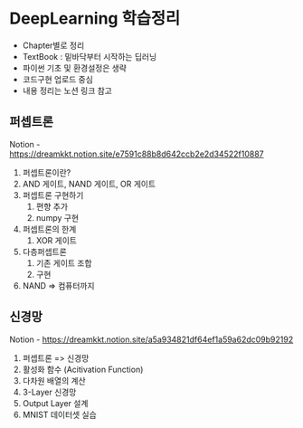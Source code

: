 # DeepLearning 학습정리
- Chapter별로 정리
- TextBook : 밑바닥부터 시작하는 딥러닝
- 파이썬 기초 및 환경설정은 생략
- 코드구현 업로드 중심
- 내용 정리는 노션 링크 참고
## 퍼셉트론
Notion - https://dreamkkt.notion.site/e7591c88b8d642ccb2e2d34522f10887
1. 퍼셉트론이란?
2. AND 게이트, NAND 게이트, OR 게이트
3. 퍼셉트론 구현하기
   1. 편향 추가
   2. numpy 구현
4. 퍼셉트론의 한계
   1. XOR 게이트
5. 다층퍼셉트론
   1. 기존 게이트 조합
   2. 구현
6. NAND => 컴퓨터까지
## 신경망
Notion - https://dreamkkt.notion.site/a5a934821df64ef1a59a62dc09b92192
1. 퍼셉트론 => 신경망
2. 활성화 함수 (Acitivation Function)
3. 다차원 배열의 계산
4. 3-Layer 신경망
5. Output Layer 설계
6. MNIST 데이터셋 실습